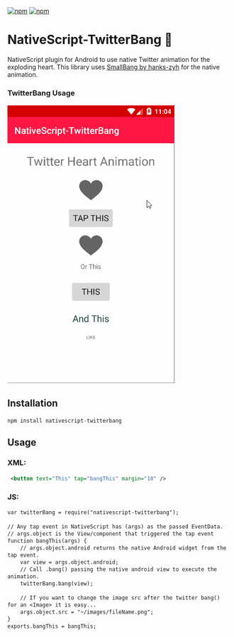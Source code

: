 [![npm](https://img.shields.io/npm/v/nativescript-twitterbang.svg)](https://www.npmjs.com/package/nativescript-twitterbang)
[![npm](https://img.shields.io/npm/dt/nativescript-twitterbang.svg?label=npm%20downloads)](https://www.npmjs.com/package/nativescript-twitterbang)

# NativeScript-TwitterBang :heartbeat:

NativeScript plugin for Android to use native Twitter animation for the exploding heart. 
This library uses [SmallBang by hanks-zyh](https://github.com/hanks-zyh/SmallBang) for the native animation.

### TwitterBang Usage 

![TwitterBang](twitterBang.gif)

## Installation
`npm install nativescript-twitterbang`

## Usage

### XML:
```XML
 <button text="This" tap="bangThis" margin="10" />
```

### JS:
```JS
var twitterBang = require("nativescript-twitterbang");

// Any tap event in NativeScript has (args) as the passed EventData.
// args.object is the View/component that triggered the tap event
function bangThis(args) {
    // args.object.android returns the native Android widget from the tap event.
    var view = args.object.android;
    // Call .bang() passing the native android view to execute the animation.
    twitterBang.bang(view);

    // If you want to change the image src after the twitter bang() for an <Image> it is easy...
    args.object.src = "~/images/fileName.png";
}
exports.bangThis = bangThis; 
```
